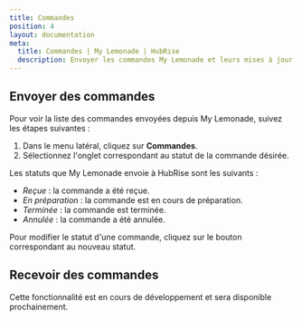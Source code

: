 ```yaml
---
title: Commandes
position: 4
layout: documentation
meta:
  title: Commandes | My Lemonade | HubRise
  description: Envoyer les commandes My Lemonade et leurs mises à jour de statuts vers HubRise. Connectez vos apps et synchronisez vos données.
---
```


## Envoyer des commandes

Pour voir la liste des commandes envoyées depuis My Lemonade, suivez les étapes suivantes :

1. Dans le menu latéral, cliquez sur **Commandes**.
1. Sélectionnez l'onglet correspondant au statut de la commande désirée.

Les statuts que My Lemonade envoie à HubRise sont les suivants :

- _Reçue_ : la commande a été reçue.
- _En préparation_ : la commande est en cours de préparation.
- _Terminée_ : la commande est terminée.
- _Annulée_ : la commande a été annulée.

Pour modifier le statut d'une commande, cliquez sur le bouton correspondant au nouveau statut.

## Recevoir des commandes

Cette fonctionnalité est en cours de développement et sera disponible prochainement.
